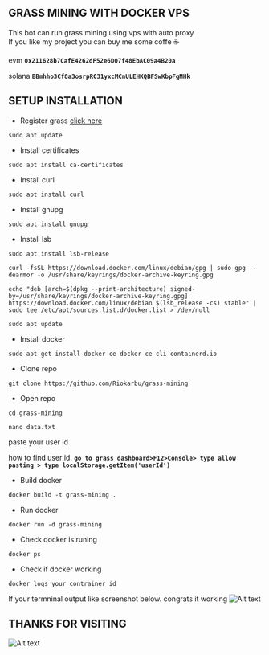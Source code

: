 ## GRASS MINING WITH DOCKER VPS

This bot can run grass mining using vps with auto proxy
</br>If you like my project you can buy me some coffe ☕
</br>

evm **`0x211628b7CafE4262dF52e6D07f48EbAC09a4B20a`**
</br>

solana **`BBmhho3Cf8a3osrpRC31yxcMCnULEHKQBFSwKbpFgMHk`**

## SETUP INSTALLATION

- Register grass <a href="https://app.getgrass.io/register/?referralCode=wix5tWDQKPgeLKM">click here</a>

```
sudo apt update
```
- Install certificates
```
sudo apt install ca-certificates
```
- Install curl
```
sudo apt install curl
```
- Install gnupg
```
sudo apt install gnupg
```
- Install lsb
```
sudo apt install lsb-release
```
```
curl -fsSL https://download.docker.com/linux/debian/gpg | sudo gpg --dearmor -o /usr/share/keyrings/docker-archive-keyring.gpg
```
```
echo "deb [arch=$(dpkg --print-architecture) signed-by=/usr/share/keyrings/docker-archive-keyring.gpg] https://download.docker.com/linux/debian $(lsb_release -cs) stable" | sudo tee /etc/apt/sources.list.d/docker.list > /dev/null
```
```
sudo apt update
```
- Install docker
```
sudo apt-get install docker-ce docker-ce-cli containerd.io
```
- Clone repo
```
git clone https://github.com/Riokarbu/grass-mining
```
- Open repo
```
cd grass-mining
```
```
nano data.txt
```
paste your user id
</br>

how to find user id. **`go to grass dashboard>F12>Console> type allow pasting > type localStorage.getItem('userId')`**

- Build docker
```
docker build -t grass-mining .
```
- Run docker
```
docker run -d grass-mining
```
- Check docker is runing
```
docker ps
```
- Check if docker working
```
docker logs your_contrainer_id
```
If your termninal output like screenshot below. congrats it working
![Alt text](https://i.ibb.co.com/w0zZQHH/Virtual-Box-www-11-06-2024-13-18-47.png)

## THANKS FOR VISITING
![Alt text](https://media1.tenor.com/m/0nAkXoaJyvQAAAAC/yukino-oregairu.gif)
